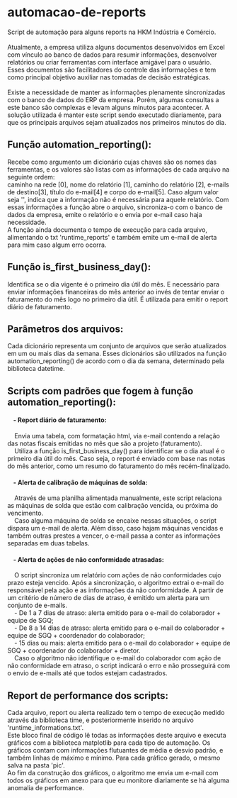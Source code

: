 # automacao-de-reports
Script de automação para alguns reports na HKM Indústria e Comércio.<br><br>
Atualmente, a empresa utiliza alguns documentos desenvolvidos em Excel com vínculo ao banco de dados para resumir informações, desenvolver relatórios ou criar ferramentas com interface amigável para o usuário. Esses documentos são facilitadores do controle das informações e tem como principal objetivo auxiliar nas tomadas de decisão estratégicas.<br><br>
Existe a necessidade de manter as informações plenamente sincronizadas com o banco de dados do ERP da empresa. Porém, algumas consultas a este banco são complexas e levam alguns minutos para acontecer. A solução utilizada é manter este script sendo executado diariamente, para que os principais arquivos sejam atualizados nos primeiros minutos do dia.

## Função automation_reporting():
Recebe como argumento um dicionário cujas chaves são os nomes das ferramentas, e os valores são listas com as informações de cada arquivo na seguinte ordem:<br>
caminho na rede [0], nome do relatório [1], caminho do relatório [2], e-mails de destino[3], título do e-mail[4] e corpo do e-mail[5]. Caso algum valor seja '', indica que a informação não é necessária para aquele relatório. Com essas informações a função abre o arquivo, sincroniza-o com o banco de dados da empresa, emite o relatório e o envia por e-mail caso haja necessidade.<br>
A função ainda documenta o tempo de execução para cada arquivo, alimentando o txt 'runtime_reports' e também emite um e-mail de alerta para mim caso algum erro ocorra.

## Função is_first_business_day():
Identifica se o dia vigente é o primeiro dia útil do mês. E necessário para enviar informações financeiras do mês anterior ao invés de tentar enviar o faturamento do mês logo no primeiro dia útil. É utilizada para emitir o report diário de faturamento.

## Parâmetros dos arquivos:
Cada dicionário representa um conjunto de arquivos que serão atualizados em um ou mais dias da semana. Esses dicionários são utilizados na função automation_reporting() de acordo com o dia da semana, determinado pela biblioteca datetime.

## Scripts com padrões que fogem à função automation_reporting():
#### &nbsp;&nbsp;&nbsp;&nbsp;- Report diário de faturamento:
&nbsp;&nbsp;&nbsp;&nbsp;Envia uma tabela, com formatação html, via e-mail contendo a relação das notas fiscais emitidas no mês que são a projeto (faturamento).<br>
&nbsp;&nbsp;&nbsp;&nbsp;Utiliza a função is_first_business_day() para identificar se o dia atual é o primeiro dia útil do mês. Caso seja, o report é enviado com base nas notas do mês anterior, como um resumo do faturamento do mês recém-finalizado.

#### &nbsp;&nbsp;&nbsp;&nbsp;- Alerta de calibração de máquinas de solda:
&nbsp;&nbsp;&nbsp;&nbsp;Através de uma planilha alimentada manualmente, este script relaciona as máquinas de solda que estão com calibração vencida, ou próxima do vencimento.<br>
&nbsp;&nbsp;&nbsp;&nbsp;Caso alguma máquina de solda se encaixe nessas situações, o script dispara um e-mail de alerta. Além disso, caso hajam máquinas vencidas e também outras prestes a vencer, o e-mail passa a conter as informações separadas em duas tabelas.

#### &nbsp;&nbsp;&nbsp;&nbsp;- Alerta de ações de não conformidade atrasadas:
&nbsp;&nbsp;&nbsp;&nbsp;O script sincroniza um relatório com ações de não conformidades cujo prazo esteja vencido. Após a sincronização, o algoritmo extrai o e-mail do responsável pela ação e as informações da não conformidade. A partir de um critério de número de dias de atraso, é emitido um alerta para um conjunto de e-mails.<br>
&nbsp;&nbsp;&nbsp;&nbsp;- De 1 a 7 dias de atraso: alerta emitido para o e-mail do colaborador + equipe de SGQ;<br>
&nbsp;&nbsp;&nbsp;&nbsp;- De 8 a 14 dias de atraso: alerta emitido para o e-mail do colaborador + equipe de SGQ + coordenador do colaborador;<br>
&nbsp;&nbsp;&nbsp;&nbsp;- 15 dias ou mais: alerta emitido para o e-mail do colaborador + equipe de SGQ + coordenador do colaborador + diretor. <br>
&nbsp;&nbsp;&nbsp;&nbsp;Caso o algoritmo não identifique o e-mail do colaborador com ação de não conformidade em atraso, o script indicará o erro e não prosseguirá com o envio de e-mails até que todos estejam cadastrados.

## Report de performance dos scripts:
Cada arquivo, report ou alerta realizado tem o tempo de execução medido através da biblioteca time, e posteriormente inserido no arquivo 'runtime_informations.txt'.<br>
Este bloco final de código lê todas as informações deste arquivo e executa gráficos com a biblioteca matplotlib para cada tipo de automação. Os gráficos contam com informações flutuantes de média e desvio padrão, e também linhas de máximo e mínimo. Para cada gráfico gerado, o mesmo salva na pasta 'pic'.<br>
Ao fim da construção dos gráficos, o algoritmo me envia um e-mail com todos os gráficos em anexo para que eu monitore diariamente se há alguma anomalia de performance.
